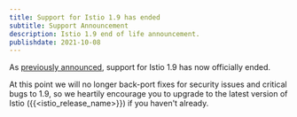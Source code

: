 ```yaml
---
title: Support for Istio 1.9 has ended
subtitle: Support Announcement
description: Istio 1.9 end of life announcement.
publishdate: 2021-10-08
---
```


As [previously announced](/news/support/revised-1.9-eol/), support for Istio 1.9 has now officially ended.

At this point we will no longer back-port fixes for security issues and critical bugs to 1.9, so we heartily encourage
you to upgrade to the latest version of Istio ({{<istio_release_name>}}) if you haven't already.
